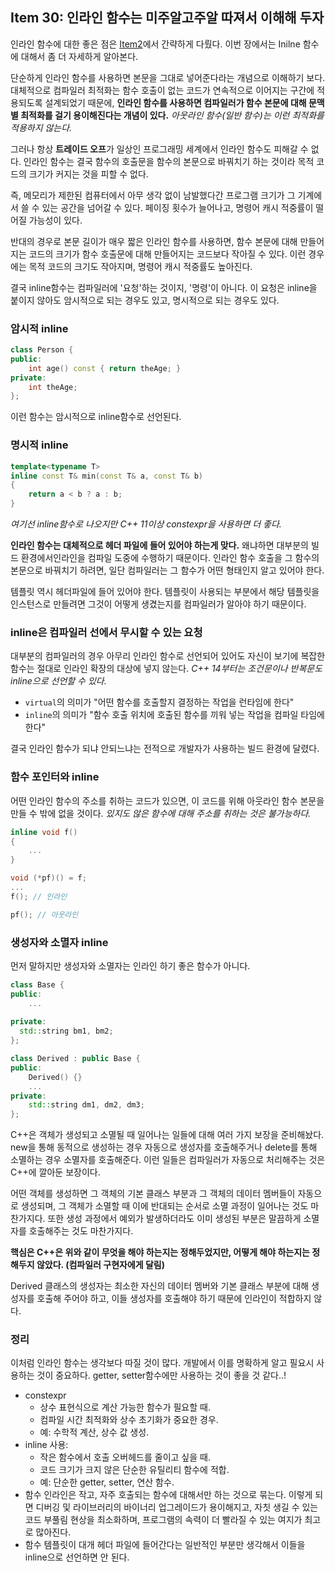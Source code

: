 ## Item 30: 인라인 함수는 미주알고주알 따져서 이해해 두자

인라인 함수에 대한 좋은 점은 [Item2](https://github.com/fkdl0048/BookReview/issues/278)에서 간략하게 다뤘다. 이번 장에서는 Inilne 함수에 대해서 좀 더 자세하게 알아본다.

단순하게 인라인 함수를 사용하면 본문을 그대로 넣어준다라는 개념으로 이해하기 보다. 대체적으로 컴파일러 최적화는 함수 호출이 없는 코드가 연속적으로 이어지는 구간에 적용되도록 설계되었기 때문에, **인라인 함수를 사용하면 컴파일러가 함수 본문에 대해 문맥별 최적화를 걸기 용이해진다는 개념이 있다.** *아웃라인 함수(일반 함수)는 이런 최적화를 적용하지 않는다.*

그러나 항상 **트레이드 오프**가 일상인 프로그래밍 세계에서 인라인 함수도 피해갈 수 없다. 인라인 함수는 결국 함수의 호출문을 함수의 본문으로 바꿔치기 하는 것이라 목적 코드의 크기가 커지는 것을 피할 수 없다.

즉, 메모리가 제한된 컴퓨터에서 아무 생각 없이 남발했다간 프로그램 크기가 그 기계에서 쓸 수 있는 공간을 넘어갈 수 있다. 페이징 횟수가 늘어나고, 명령어 캐시 적중률이 떨어질 가능성이 있다.

반대의 경우로 본문 길이가 매우 짧은 인라인 함수를 사용하면, 함수 본문에 대해 만들어지는 코드의 크기가 함수 호출문에 대해 만들어지는 코드보다 작아질 수 있다. 이런 경우에는 목적 코드의 크기도 작아지며, 명령어 캐시 적중률도 높아진다.

결국 inline함수는 컴파일러에 '요청'하는 것이지, '명령'이 아니다. 이 요청은 inline을 붙이지 않아도 암시적으로 되는 경우도 있고, 명시적으로 되는 경우도 있다.

### 암시적 inline

```cpp
class Person {
public:
    int age() const { return theAge; }
private:
    int theAge;
};
```

이런 함수는 암시적으로 inline함수로 선언된다.

### 명시적 inline

```cpp
template<typename T>
inline const T& min(const T& a, const T& b)
{
    return a < b ? a : b;
}
```

*여기선 inline함수로 나오지만 C++ 11이상 constexpr을 사용하면 더 좋다.*

**인라인 함수는 대체적으로 헤더 파일에 들어 있어야 하는게 맞다.** 왜냐하면 대부분의 빌드 환경에서인라인을 컴파일 도중에 수행하기 때문이다. 인라인 함수 호출을 그 함수의 본문으로 바꿔치기 하려면, 일단 컴파일러는 그 함수가 어떤 형태인지 알고 있어야 한다.

템플릿 역시 헤더파일에 들어 있어야 한다. 템플릿이 사용되는 부분에서 해당 템플릿을 인스턴스로 만들려면 그것이 어떻게 생겼는지를 컴파일러가 알아야 하기 때문이다.

### inline은 컴파일러 선에서 무시할 수 있는 요청

대부분의 컴파일러의 경우 아무리 인라인 함수로 선언되어 있어도 자신이 보기에 복잡한 함수는 절대로 인라인 확장의 대상에 넣지 않는다. *C++ 14부터는 조건문이나 반복문도 inline으로 선언할 수 있다.*

- `virtual`의 의미가 "어떤 함수를 호출할지 결정하는 작업을 런타임에 한다"
- `inline`의 의미가 "함수 호출 위치에 호출된 함수를 끼워 넣는 작업을 컴파일 타임에 한다"

결국 인라인 함수가 되냐 안되느냐는 전적으로 개발자가 사용하는 빌드 환경에 달렸다.

### 함수 포인터와 inline

어떤 인라인 함수의 주소를 취하는 코드가 있으면, 이 코드를 위해 아웃라인 함수 본문을 만들 수 밖에 없을 것이다. *있지도 않은 함수에 대해 주소를 취하는 것은 불가능하다.*

```cpp
inline void f()
{
    ...
}

void (*pf)() = f;
...
f(); // 인라인

pf(); // 아웃라인
```

### 생성자와 소멸자 inline

먼저 말하지만 생성자와 소멸자는 인라인 하기 좋은 함수가 아니다.

```cpp
class Base {
public:
    ...
    
private:
  std::string bm1, bm2;
};

class Derived : public Base {
public:
    Derived() {}
    ...
private:
    std::string dm1, dm2, dm3;
};
```

C++은 객체가 생성되고 소멸될 때 일어나는 일들에 대해 여러 가지 보장을 준비해놨다. new을 통해 동적으로 생성하는 경우 자동으로 생성자를 호출해주거나 delete를 통해 소멸하는 경우 소멸자를 호출해준다. 이런 일들은 컴파일러가 자동으로 처리해주는 것은 C++에 깔아둔 보장이다.

어떤 객체를 생성하면 그 객체의 기본 클래스 부분과 그 객체의 데이터 멤버들이 자동으로 생성되며, 그 객체가 소멸할 때 이에 반대되는 순서로 소멸 과정이 일어나는 것도 마찬가지다. 또한 생성 과정에서 예외가 발생하더라도 이미 생성된 부분은 말끔하게 소멸자를 호출해주는 것도 마찬가지다.

**핵심은 C++은 위와 같이 무엇을 해야 하는지는 정해두었지만, 어떻게 해야 하는지는 정해두지 않았다. (컴파일러 구현자에게 달림)**

Derived 클래스의 생성자는 최소한 자신의 데이터 멤버와 기본 클래스 부분에 대해 생성자를 호출해 주어야 하고, 이들 생성자를 호출해야 하기 때문에 인라인이 적합하지 않다.

### 정리

이처럼 인라인 함수는 생각보다 따질 것이 많다. 개발에서 이를 명확하게 알고 필요시 사용하는 것이 중요하다. getter, setter함수에만 사용하는 것이 좋을 것 같다..!

- constexpr
  - 상수 표현식으로 계산 가능한 함수가 필요할 때.
  - 컴파일 시간 최적화와 상수 초기화가 중요한 경우.
  - 예: 수학적 계산, 상수 값 생성.
- inline 사용:
  - 작은 함수에서 호출 오버헤드를 줄이고 싶을 때.
  - 코드 크기가 크지 않은 단순한 유틸리티 함수에 적합.
  - 예: 단순한 getter, setter, 연산 함수.
- 함수 인라인은 작고, 자주 호출되는 함수에 대해서만 하는 것으로 묶는다. 이렇게 되면 디버깅 및 라이브러리의 바이너리 업그레이드가 용이해지고, 자칫 생길 수 있는 코드 부풀림 현상을 최소화하며, 프로그램의 속력이 더 빨라질 수 있는 여지가 최고로 많아진다.
- 함수 템플릿이 대개 헤더 파일에 들어간다는 일반적인 부분만 생각해서 이들을 inline으로 선언하면 안 된다.

